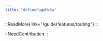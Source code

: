 ```yaml
---
title: "definePageMeta"
---
```


::ReadMore{link="/guide/features/routing"}
::

::NeedContribution
::
